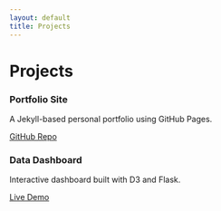 ```yaml
---
layout: default
title: Projects
---
```


# Projects

<div class="project-grid">
  <div class="project-card">
    <h3>Portfolio Site</h3>
    <p>A Jekyll-based personal portfolio using GitHub Pages.</p>
    <a href="https://github.com/yourusername/portfolio">GitHub Repo</a>
  </div>

  <div class="project-card">
    <h3>Data Dashboard</h3>
    <p>Interactive dashboard built with D3 and Flask.</p>
    <a href="https://example.com">Live Demo</a>
  </div>
</div>

